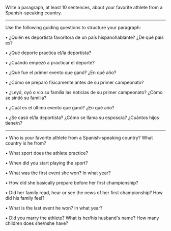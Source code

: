 Write a paragraph, at least 10 sentences, about your favorite athlete from a Spanish-speaking country.
***
Use the following guiding questions to structure your paragraph:

• ¿Quién es deportista favorito/a de un país hispanohablante? ¿De qué país es? 

• ¿Qué deporte practica el/la deportista? 

• ¿Cuándo empezó a practicar el deporte? 

• ¿Qué fue el primer evento que ganó? ¿En qué año? 

• ¿Cómo se preparó físicamente antes de su primer campeonato? 

• ¿Leyó, oyó o vio su familia las noticias de su primer campeonato? ¿Cómo se sintió su familia? 

• ¿Cuál es el último evento que ganó? ¿En qué año? 

• ¿Se casó el/la deportista? ¿Cómo se llama su esposo/a? ¿Cuántos hijos tiene/n?
***
• Who is your favorite athlete from a Spanish-speaking country? What country is he from?

• What sport does the athlete practice?

• When did you start playing the sport?

• What was the first event she won? In what year?

• How did she basically prepare before her first championship?

• Did her family read, hear or see the news of her first championship? How did his family feel?

• What is the last event he won? In what year?

• Did you marry the athlete? What is her/his husband's name? How many children does she/nshe have?